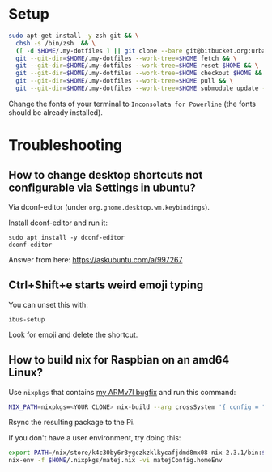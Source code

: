 # Setup

```bash
sudo apt-get install -y zsh git && \
  chsh -s /bin/zsh  && \
  ([ -d $HOME/.my-dotfiles ] || git clone --bare git@bitbucket.org:urbas/my-dotfiles.git $HOME/.my-dotfiles) && \
  git --git-dir=$HOME/.my-dotfiles --work-tree=$HOME fetch && \
  git --git-dir=$HOME/.my-dotfiles --work-tree=$HOME reset $HOME && \
  git --git-dir=$HOME/.my-dotfiles --work-tree=$HOME checkout $HOME && \
  git --git-dir=$HOME/.my-dotfiles --work-tree=$HOME pull && \
  git --git-dir=$HOME/.my-dotfiles --work-tree=$HOME submodule update --recursive --init
```

Change the fonts of your terminal to `Inconsolata for Powerline` (the fonts should be already installed).

# Troubleshooting

## How to change desktop shortcuts not configurable via Settings in ubuntu?
Via dconf-editor (under `org.gnome.desktop.wm.keybindings`).

Install dconf-editor and run it:
```
sudo apt install -y dconf-editor
dconf-editor
```

Answer from here: https://askubuntu.com/a/997267

## Ctrl+Shift+e starts weird emoji typing
You can unset this with:
```
ibus-setup
```

Look for emoji and delete the shortcut.

## How to build nix for Raspbian on an amd64 Linux?
Use `nixpkgs` that contains [my ARMv7l bugfix](https://github.com/NixOS/nixpkgs/pull/72480) and run this command:
```bash
NIX_PATH=nixpkgs=<YOUR CLONE> nix-build --arg crossSystem '{ config = "armv7l-unknown-linux-gnueabihf"; }' -A pkgs.nix
```
Rsync the resulting package to the Pi.

If you don't have a user environment, try doing this:
```bash
export PATH=/nix/store/k4c30by6r3ygczkzklkycafjdmd8mx08-nix-2.3.1/bin:$PATH
nix-env -f $HOME/.nixpkgs/matej.nix -vi matejConfig.homeEnv
```